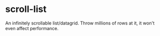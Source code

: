 # scroll-list
An infinitely scrollable list/datagrid. Throw millions of rows at it, it won't even affect performance.
